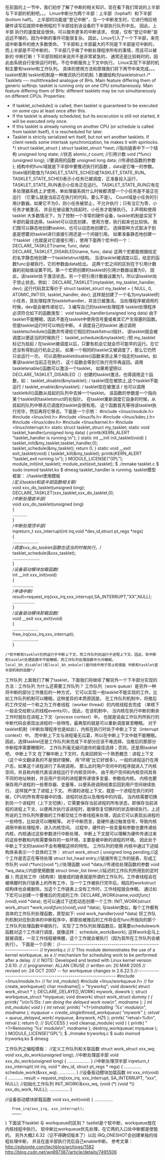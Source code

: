 在前面的上一节中，我们初步了解了中断的相关知识，现在看下我们常说的上半部与下半部的机制吧。。。
Linux中断分为两个半部：上半部（tophalf）和下半部(bottom half)。
上半部的功能是"登记中断"，当一个中断发生时，它进行相应地硬件读写后就把中断例程的下半部挂到该设备的下半部执行队列中去。
因此，上半部 执行的速度就会很快，可以服务更多的中断请求。
但是，仅有"登记中断"是远远不够的，因为中断的事件可能很复杂。
因此，Linux引入了一个下半部，来完 成中断事件的绝大多数使命。
下半部和上半部最大的不同是下半部是可中断的，而上半部是不可中断的，
下半部几乎做了中断处理程序所有的事情，而且可以被新的 中断打断！下半部则相对来说并不是非常紧急的，
通常还是比较耗时的，因此由系统自行安排运行时机，不在中断服务上下文中执行。
Linux实现下半部的机制主要有tasklet和工作队列。
具体的使用方法和原理我们将下两节中来完成。。。
tasklet机制
tasklet机制是一种推迟执行的机制.
1.数据结构为taskletstruct
 /* Tasklets --- multithreaded analogue of BHs.
   Main feature differing them of generic softirqs: tasklet
   is running only on one CPU simultaneously.
   Main feature differing them of BHs: different tasklets
   may be run simultaneously on different CPUs.
   Properties:
   * If tasklet_schedule() is called, then tasklet is guaranteed
     to be executed on some cpu at least once after this.
   * If the tasklet is already scheduled, but its excecution is still not
     started, it will be executed only once.
   * If this tasklet is already running on another CPU (or schedule is called
     from tasklet itself), it is rescheduled for later.
   * Tasklet is strictly serialized wrt itself, but not
     wrt another tasklets. If client needs some intertask synchronization,
     he makes it with spinlocks.
 */
struct tasklet_struct
{
        struct tasklet_struct *next; //指向链表中下一个结构
        unsigned long state;         //状态
        atomic_t count;              //引用计数
        void (*func)(unsigned long);  //要调用的函数
        unsigned long data;  		//传递给函数的参数
};
结构中的func域就是下半部中要推迟执行的函数 ，data是它唯一的参数。
State域的取值为TASKLET_STATE_SCHED或TASKLET_STATE_RUN。
TASKLET_STATE_SCHED表示小任务已被调度，正准备投入运行，TASKLET_STATE_RUN表示小任务正在运行。
TASKLET_STATE_RUN只有在多处理器系统上才使用，单处理器系统什么时候都清楚一个小任务是不是正在运行
（它要么就是当前正在执行的代码，要么不是）。
Count域是小任务的引用计数器。如果它不为0，则小任务被禁止，不允许执行；只有当它为零，小任务才被激活，
并且在被设置为挂起时，小任务才能够执行。
2.声明和使用tasklet
大多数情况下，为了控制一个寻常的硬件设备，tasklet机制是实现下半部的最佳选择。tasklet可以动态创建，
使用方便，执行起来也比较快。
我们既可以静态地创建tasklet，也可以动态地创建它。
选择那种方式取决于到底是想要对tasklet进行直接引用还是一个间接引用。
如果准备静态地创建一个tasklet（也就是对它直接引用），使用下面两个宏中的一个：
DECLARE_TASKLET(name, func, data)
DECLARE_TASKLET_DISABLED(name, func, data)
这两个宏都能根据给定的名字静态地创建一个taskletstruct结构。
当该tasklet被调度以后，给定的函数func会被执行，它的参数由data给出。
这两个宏之间的区别在于引用计数器的初始值设置不同。第一个宏把创建的tasklet的引用计数器设置为0，
因此，该tasklet处于激活状态。另一个把引用计数器设置为1，所以该tasklet处于禁止状态。例如：
DECLARE_TASKLET(mytasklet, my_tasklet_handler, dev);
这行代码其实等价于
struct tasklet_struct my_tasklet = { NULL, 0, ATOMIC_INIT(0), tasklet_handler, dev};
这样就创建了一个名为mytasklet的小任务，其处理程序为tasklethandler，并且已被激活。
当处理程序被调用的时候，dev就会被传递给它。
3.编写自己的tasklet处理程序
tasklet处理程序必须符合如下的函数类型：
void tasklet_handler(unsigned long data)
由于tasklet不能睡眠，因此不能在tasklet中使用信号量或者其它产生阻塞的函数。
但是tasklet运行时可以响应中断。
4 调度自己的tasklet
通过调用taskletschedule()函数并传递给它相应的taskltstruct指针，
该tasklet就会被调度以便适当的时候执行：
tasklet_schedule(&mytasklet); /把 my_tasklet 标记为挂起 /
在tasklet被调度以后，只要有机会它就会尽可能早的运行。在它还没有得到运行机会之前，
如果一个相同的tasklet又被调度了，那么它仍然只会运行一次。
可以调用taskletdisable()函数来禁止某个指定的tasklet。如果该tasklet当前正在执行，
这个函数会等到它执行完毕再返回。调用taskletenable()函数可以激活一个tasklet，
如果希望把以DECLARE_TASKLET_DISABLED（）创建的tasklet激活，也得调用这个函数，如：
tasklet_disable(&mytasklet); / tasklet现在被禁止,这个tasklet不能运行 /
tasklet_enable(&mytasklet); / tasklet现在被激活 /
也可以调用taskletkill()函数从挂起的队列中去掉一个tasklet。
该函数的参数是一个指向某个tasklet的taskletstruct的长指针。
在tasklet重新调度它自身的时候，从挂起的队列中移去已调度的tasklet会很有用。
这个函数首先等待该tasklet执行完毕，然后再将它移去。下面是一个示例：
 #include <linux/module.h>
#include <linux/init.h>
#include <linux/fs.h>
#include <linux/kdev_t.h>
#include <linux/cdev.h>
#include <linux/kernel.h>
#include <linux/interrupt.h>
static struct tasklet_struct my_tasklet;
static void tasklet_handler(unsigned long data)
{
	printk(KERN_ALERT "tasklet_handler is running.\n");
}
static int __init init_tasklet(void)
{
	tasklet_init(&my_tasklet,tasklet_handler,0);
	tasklet_schedule(&my_tasklet);
	return 0;
}
static void __exit exit_tasklet(void)
{
	tasklet_kill(&my_tasklet);
	printk(KERN_ALERT "tasklet_exit running.\n");
}
MODULE_LICENSE("GPL");
module_init(init_tasklet);
module_exit(exit_tasklet);
$ ./mmake tasklet.c 
$ sudo insmod tasklet.ko
$ dmesg
tasklet_handler is running.
tasklet模型框架：
    //tasklet使用模板  
    /*定义tasklet和底半部函数相关联*/  
    void xxx_do_tasklet(unsigned long);  
    DECLARE_TASKLET(xxx_tasklet,xxx_do_tasklet,0);  
    /*中断处理底半部*/  
    void xxx_do_tasklet(unsigned long)  
    {  
        ............  
    }  
    /*中断处理顶半部*/  
    irqreturn_t xxx_interrupt(int irq,void *dev_id,struct pt_regs *regs)  
    {  
        .....................  
        /*调度xxx_do_tasklet函数在适当的时候执行。*/  
        tasklet_schedule(&xxx_tasklet);  
        ......................  
    }  
    /*设备驱动模块加载函数*/  
    int __init xxx_init(void)  
    {  
        .................  
        /*申请中断*/  
        result=request_irq(xxx_irq,xxx_interrupt,SA_INTERRUPT,"XX",NULL);  
        ..................  
    }  
    /*设备驱动模块卸载函数*/  
    void __exit xxx_exit(void)  
    {  
        .....................  
        free_irq(xxx_irq,xxx_interrupt);  
        .....................  
    }  
      
    /*软中断和tasklet仍然运行于中断上下文，而工作队列则运行于进程上下文。因此，软中断和tasklet处理函数中不能睡眠，而工作队列处理函数中允许睡眠。 
    local_bh_disable()和local_bh_enbale()是内核中用于禁止和使能 中断和tasklet底半部机制的函数*/
工作队列
上面我们了解了tasklet，下面我们将继续了解另外一个下半部分实现的方法：工作队列 为什么还需要工作队列？
工作队列（work queue）是另外一种将中断的部分工作推后的一种方式，
它可以实现一些tasklet不能实现的工作，比如工作队列机制可以睡眠。这种差异的本质原因是，
在工作队列机制中，将推后的工作交给一个称之为工作者线程（worker thread）的内核线程去完成
（单核下一般会交给默认的线程events/0）。因此，在该机制中，
当内核在执行中断的剩余工作时就处在进程上下文（process context）中。
也就是说由工作队列所执行的中断代码会表现出进程的一些特性，最典型的就是可以重新调度甚至睡眠。
对于tasklet机制（中断处理程序也是如此），内核在执行时处于中断上下文（interrupt context）中。
而中断上下文与进程毫无瓜葛，所以在中断上下文中就不能睡眠。
因此，选择tasklet还是工作队列来完成下半部分应该不难选择。当推后的那部分中断程序需要睡眠时，
工作队列毫无疑问是你的最佳选择；否则，还是用tasklet吧。
中断上下文
在了解中断上下文时，先来回顾另一个熟悉概念：进程上下文（这个中文翻译真的不是很好理解，
用“环境”比它好很多）。一般的进程运行在用户态，如果这个进程进行了系统调用，
那么此时用户空间中的程序就进入了内核空间，并且称内核代表该进程运行于内核空间中。
由于用户空间和内核空间具有不同的地址映射，并且用户空间的进程要传递很多变量、参数给内核，
内核也要保存用户进程的一些寄存器、变量等，以便系统调用结束后回到用户空间继续执行。
这样就产生了进程上下文。
所谓的进程上下文，就是一个进程在执行的时候，CPU的所有寄存器中的值、进程的状态以及堆栈中的内容。
当内核需要切换到另一个进程时（上下文切换），它需要保存当前进程的所有状态，即保存当前进程的进程上下文，以便再次执行该进程时，能够恢复切换时的状态继续执行。上述所说的工作队列所要做的工作都交给工作者线程来处理，因此它可以表现出进程的一些特性，比如说可以睡眠等。
对于中断而言，是硬件通过触发信号，导致内核调用中断处理程序，进入内核空间。
过程中，硬件的一些变量和参数也要传递给内核，内核通过这些参数进行中断处理，
中断上下文就可以理解为硬件传递过来的这些参数和内核需要保存的一些环境，主要是被中断的进程的环境。
因此处于中断上下文的tasklet不会有睡眠这样的特性。
工作队列的使用
内核中通过下述结构体来表示一个具体的工作：
	struct work_struct
	{
	    unsigned long pending;//这个工作是否正在等待处理
	    struct list_head entry;//链接所有工作的链表，形成工作队列
	    void (*func)(void *);//处理函数
	    void *data;//传递给处理函数的参数
	    void *wq_data;//内部使用数据
	    struct timer_list timer;//延迟的工作队列所用到的定时器
	};
而这些工作（结构体）链接成的链表就是所谓的工作队列。工作者线程会在被唤醒时执行链表上的所有工作，当一个工作被执行完毕后，相应的workstruct结构体也会被删除。当这个工作链表上没有工作时，工作线程就会休眠。
通过如下宏可以创建一个要推后的完成的工作:
 	DECLARE_WORK(name,void(*func)(void*),void *data);
也可以通过下述宏动态创建一个工作:
	INIT_WORK(struct work_struct *work,void(*func)(void*),void *data);
与tasklet类似，每个工作都有具体的工作队列处理函数，原型如下:
	void work_handler(void *data)
将工作队列机制对应到具体的中断程序中，即那些被推后的工作将会在func所指向的那个工作队列处理函数中被执行。
实现了工作队列处理函数后，就需要schedulework函数对这个工作进行调度，就像这样：
 	schedule_work(&work);
这样work会马上就被调度，一旦工作线程被唤醒，这个工作就会被执行（因为其所在工作队列会被执行）。
下面是一个示例：
//-------------------------------------------------------------------
//	tryworkq.c
//
//	This module demonstrates the use of a kernel workqueue, as a
//	mechanism for scheduling work to be performed after a delay.
//
//	NOTE: Developed and tested with Linux kernel version 2.6.10.
//
//	programmer: ALLAN CRUSE
//	written on: 20 MAR 2005
//	revised on: 24 OCT 2007 -- for workqueue changes in 2.6.22.5
//-------------------------------------------------------------------
#include <linux/module.h>	// for init_module() 
#include <linux/workqueue.h>	// for create_workqueue()
char modname[] = "tryworkq";
void dowork( struct work_struct * );
DECLARE_DELAYED_WORK( mywork, dowork );
struct workqueue_struct *myqueue;
void dowork( struct work_struct *dummy  )
{
	printk( "\n\n%15s: I am doing the delayed work now\n", modname );
}
int init_module( void )
{
	int	retval;
	printk( "<1>\nInstalling \'%s\' module\n", modname );
	myqueue = create_singlethread_workqueue( "mywork" );
	retval = queue_delayed_work( myqueue, &mywork, HZ*5 );
	printk( "retval=%d\n", retval );
	return	0;  // SUCCESS
}
void cleanup_module( void )
{
	printk( "<1>Removing \'%s\' module\n", modname );
	destroy_workqueue( myqueue );
}
MODULE_LICENSE("GPL");
 $ ./mmake tryworkq.c
$ sudo insmod tryworkq.ko 
$ dmesg
 
工作队列之编程模板：
//定义工作队列和关联函数
struct work_struct xxx_wq;
void xxx_do_work(unsigned long);
//中断处理底半部
void xxx_do_work(unsigned long)
{
      ………………
}
//中断处理顶半部
irqreturn_t xxx_interrupt( int irq, void * dev_id, struct pt_regs * regs)
{
      …………..
       schedule_work(&xxx_wq);
       ………….
}
//设备驱动模块加载函数
int xxx_int(void)
{
        …………
       result = request_irq(xxx_irq, xxx_interrupt, SA_INTERRUPT, “xxx”, NULL);
//初始化工作队列
        INIT_WORK(&xxx_wq, (void (*) (void *)) xxx_do_work, NULL);
      …………….
}
 
//设备驱动模块卸载函数
void xxx_exit(void)
{
       ……………
       
       free_irq(xxx_irq, xxx_interrupt);
       ………….
}
下面说下tasklet 与 workqueue的区别？
tastlet是个软中断，workqueue放在内核线程中执行。
软中断比workqueue优先处理，在它两的入口处中断都是使能的。
另外大概2.6.32（记不得确切版本了）以后 IRQ_ONESHOT会创建单独的线程处理中断，
并且在底半部执行完后自己enable中断。
参考文章：
http://edsionte.com/techblog/archives/1582 http://blog.csdn.net/wq897387/article/details/7495506